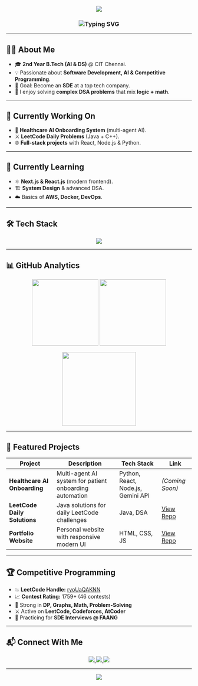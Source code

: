 <!-- Profile Header -->
<p align="center">
  <img src="https://capsule-render.vercel.app/api?type=waving&color=0:00C9FF,100:92FE9D&height=200&section=header&text=Abishek%20K&fontSize=50&fontColor=ffffff&animation=fadeIn&fontAlignY=35" />
</p>

<!-- Typing Animation -->
<h3 align="center">
  <img src="https://readme-typing-svg.herokuapp.com?font=Fira+Code&size=25&duration=3000&pause=1000&color=00C2FF&center=true&vCenter=true&width=600&lines=Software+Developer;AI+Enthusiast;Competitive+Programmer;B.Tech+-+CIT+Chennai+(2nd+Year)" alt="Typing SVG" />
</h3>

---

## 👨‍💻 About Me
- 🎓 **2nd Year B.Tech (AI & DS)** @ CIT Chennai.  
- 💡 Passionate about **Software Development, AI & Competitive Programming**.  
- 🚀 Goal: Become an **SDE** at a top tech company.  
- 🧠 I enjoy solving **complex DSA problems** that mix **logic + math**.  

---

## 🔭 Currently Working On
- 🤖 **Healthcare AI Onboarding System** (multi-agent AI).  
- ⚔️ **LeetCode Daily Problems** (Java + C++).  
- 🌐 **Full-stack projects** with React, Node.js & Python.  

---

## 🌱 Currently Learning
- ⚛️ **Next.js & React.js** (modern frontend).  
- 🏗️ **System Design** & advanced DSA.  
- ☁️ Basics of **AWS, Docker, DevOps**.  

---

## 🛠️ Tech Stack
<p align="center">
  <img src="https://skillicons.dev/icons?i=java,cpp,python,js,html,css,react,nodejs,express,mongodb,mysql,git,github,vscode,figma&theme=light" />
</p>

---

## 📊 GitHub Analytics
<p align="center">
  <img src="https://github-readme-stats.vercel.app/api?username=Abishek-kk&show_icons=true&theme=tokyonight&hide_border=true" height="180"/>
  <img src="https://github-readme-stats.vercel.app/api/top-langs/?username=Abishek-kk&layout=compact&theme=tokyonight&hide_border=true" height="180"/>
</p>

<p align="center">
  <img src="https://github-readme-streak-stats.herokuapp.com/?user=Abishek-kk&theme=tokyonight&hide_border=true" height="200"/>
</p>

---

## 📂 Featured Projects
| Project | Description | Tech Stack | Link |
|---------|-------------|------------|------|
| **Healthcare AI Onboarding** | Multi-agent AI system for patient onboarding automation | Python, React, Node.js, Gemini API | *(Coming Soon)* |
| **LeetCode Daily Solutions** | Java solutions for daily LeetCode challenges | Java, DSA | [View Repo](#) |
| **Portfolio Website** | Personal website with responsive modern UI | HTML, CSS, JS | [View Repo](#) |

---

## 🏆 Competitive Programming
- 💥 **LeetCode Handle:** [ryoUaQAKNN](https://leetcode.com/u/ryoUaQAKNN/)  
- 📈 **Contest Rating:** 1759+ (46 contests)  
- 🧠 Strong in **DP, Graphs, Math, Problem-Solving**  
- ⚔️ Active on **LeetCode, Codeforces, AtCoder**  
- 🎯 Practicing for **SDE Interviews @ FAANG**  

---

## 📬 Connect With Me
<p align="center">
  <a href="mailto:abishekkumar548709@gmail.com">
    <img src="https://img.shields.io/badge/Email-D14836?style=for-the-badge&logo=gmail&logoColor=white" />
  </a>
  <a href="https://www.linkedin.com/in/abishek-k-4b8416326/">
    <img src="https://img.shields.io/badge/LinkedIn-0A66C2?style=for-the-badge&logo=linkedin&logoColor=white" />
  </a>
  <a href="https://leetcode.com/u/ryoUaQAKNN/">
    <img src="https://img.shields.io/badge/LeetCode-FFA116?style=for-the-badge&logo=leetcode&logoColor=white" />
  </a>
</p>

---

<!-- Footer -->
<p align="center">
  <img src="https://capsule-render.vercel.app/api?type=waving&color=0:92FE9D,100:00C9FF&height=120&section=footer"/>
</p>






